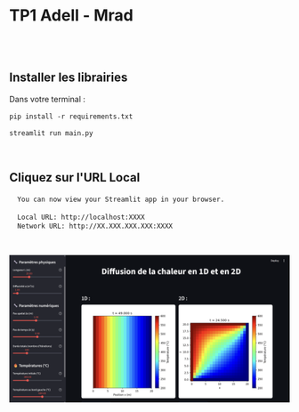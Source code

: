 # TP1 Adell - Mrad
<br><br>

## Installer les librairies
Dans votre terminal :
```
pip install -r requirements.txt
```

```
streamlit run main.py
```
<br>

## Cliquez sur l'URL Local
```
  You can now view your Streamlit app in your browser.

  Local URL: http://localhost:XXXX
  Network URL: http://XX.XXX.XXX.XXX:XXXX
```
<br>

![Texte alternatif](pictures/appstreamlit.png)
